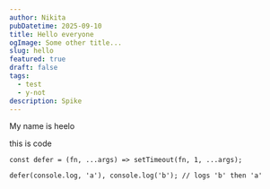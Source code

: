 ```yaml
---
author: Nikita
pubDatetime: 2025-09-10
title: Hello everyone
ogImage: Some other title...
slug: hello
featured: true
draft: false
tags:
  - test
  - y-not
description: Spike
---
```

My name is heelo

this is code

```
const defer = (fn, ...args) => setTimeout(fn, 1, ...args);

defer(console.log, 'a'), console.log('b'); // logs 'b' then 'a'
```